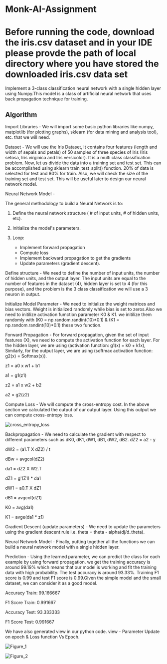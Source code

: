 # Monk-AI-Assignment

# Before running the code, download the iris.csv dataset and in your IDE please provde the path of local directory where you have stored the downloaded iris.csv data set

Implement a 3-class classification neural network with a single hidden layer using Numpy.This model is a class of artificial neural network that uses back propagation technique for training. 

Algorithm 
-
Import Libraries - We will import some basic python libraries like numpy, matplotlib (for plotting graphs), sklearn (for data mining and analysis tool), etc. that we will need.

Dataset - We will use the Iris Dataset, It contains four features (length and width of sepals and petals) of 50 samples of three species of Iris (Iris setosa, Iris virginica and Iris versicolor). It is a multi class classification problem. Now, let us divide the data into a training set and test set. This can be accomplished using sklearn train_test_split() function. 20% of data is selected for test and 80% for train. Also, we will check the size of the training set and test set. This will be useful later to design our neural network model.

Neural Network Model - 

The general methodology to build a Neural Network is to:
1. Define the neural network structure ( # of input units,  # of hidden units, etc).

2. Initialize the model's parameters. 

3. Loop:
    - Implement forward propagation
    - Compute loss
    - Implement backward propagation to get the gradients
    - Update parameters (gradient descent). 

Define structure - We need to define the number of input units, the number of hidden units, and the output layer. The input units are equal to the number of features in the dataset (4), hidden layer is set to 4 (for this purpose), and the problem is the 3 class classification we will use a 3 neuron in output.

Initialize Model Parameter - We need to initialize the weight matrices and bias vectors. Weight is initialized randomly while bias is set to zeros.Also we need to initilize activation fumction parameter K0 & K1. we initilize them randomly with (K0 = np.random.randint(10)*0.1) & (K1 = np.random.randint(10)*0.1) these two function.

Forward Propagation - For forward propagation, given the set of input features (X), we need to compute the activation function for each layer. For the hidden layer, we are using (activation function: g1(x) = k0 + k1x), Similarly, for the output layer, we are using (softmax activation function: g2(x) = Softmax(x)).

z1 = a0 x w1 + b1

a1 = g1(z1)

z2 = a1 x w2 + b2

a2 = g2(z2)

Compute Loss - We will compute the cross-entropy cost. In the above section we calculated the output of our output layer. Using this output we can compute cross-entropy loss.

![cross_entropy_loss](https://user-images.githubusercontent.com/55809031/123210081-20526b80-d4df-11eb-9fed-6536e289f2fe.png)

Backpropagation - We need to calculate the gradient with respect to different parameters such as dK0, dK1, dW1, dB1, dW2, dB2.
dZ2 = a2 -  y

dW2 = (a1.T X dZ2) / t

dBw = avgcol(dZ2)

da1 = dZ2 X W2.T

dZ1 = g'(Z1) * da1

dW1 = a0.T X dZ1 

dB1 = avgcol(dZ1)

K0 = avg(da1)

K1 = avge(da1 * z1)

Gradient Descent (update parameters) - We need to update the parameters using the gradient descent rule i.e. theta = theta - alpha(dj/d_theta).

Neural Network Model - Finally, putting together all the functions we can build a neural network model with a single hidden layer.

Prediction  - Using the learned parameter, we can predict the class for each example by using forward propagation. we get the training accuracy is around 99.19% which means that our model is working and fit the training data with high probability. The test accuracy is around 93.33%. Training F1 score is 0.99 and test F1 score is 0.99.Given the simple model and the small dataset, we can consider it as a good model.

Accuracy Train: 99.166667

F1 Score Train: 0.991667

Accuracy Test: 93.333333

F1 Score Test: 0.991667

We have also generated view in our python code. view - Parameter Update on epoch & Loss function Vs Epoch.

![Figure_1](https://user-images.githubusercontent.com/55809031/123169712-43592d00-d497-11eb-837d-35547995e2da.png)

![Figure_2](https://user-images.githubusercontent.com/55809031/123169809-64218280-d497-11eb-9884-774d8a550cb4.png)






